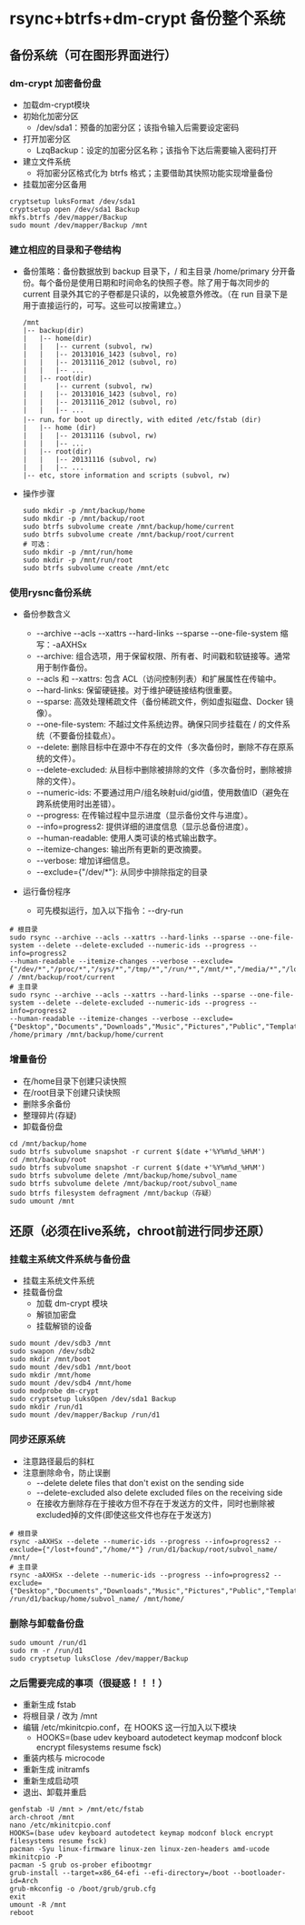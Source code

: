 # rsync+btrfs+dm-crypt 备份整个系统

## 备份系统（可在图形界面进行）

### dm-crypt 加密备份盘

* 加载dm-crypt模块
* 初始化加密分区
  * /dev/sda1：预备的加密分区；该指令输入后需要设定密码
* 打开加密分区
  * LzqBackup：设定的加密分区名称；该指令下达后需要输入密码打开
* 建立文件系统
  * 将加密分区格式化为 btrfs 格式；主要借助其快照功能实现增量备份
* 挂载加密分区备用

```sudo modprobe dm-crypt
cryptsetup luksFormat /dev/sda1
cryptsetup open /dev/sda1 Backup
mkfs.btrfs /dev/mapper/Backup
sudo mount /dev/mapper/Backup /mnt
```

### 建立相应的目录和子卷结构

* 备份策略：备份数据放到 backup 目录下，/ 和主目录 /home/primary 分开备份。每个备份是使用日期和时间命名的快照子卷。除了用于每次同步的 current 目录外其它的子卷都是只读的，以免被意外修改。（在 run 目录下是用于直接运行的，可写。这些可以按需建立。）

  ```
  /mnt
  |-- backup(dir)
  |   |-- home(dir)
  |   |   |-- current (subvol, rw)
  |   |   |-- 20131016_1423 (subvol, ro)
  |   |   |-- 20131116_2012 (subvol, ro)
  |   |   |-- ...
  |   |-- root(dir)
  |       |-- current (subvol, rw)
  |   |   |-- 20131016_1423 (subvol, ro)
  |   |   |-- 20131116_2012 (subvol, ro)
  |   |   |-- ...
  |-- run，for boot up directly, with edited /etc/fstab (dir)
  |   |-- home (dir)
  |   |   |-- 20131116 (subvol, rw)
  |   |   |-- ...
  |   |-- root(dir)
  |   |   |-- 20131116 (subvol, rw)
  |   |   |-- ...
  |-- etc, store information and scripts (subvol, rw)
  ```

* 操作步骤

  ```
  sudo mkdir -p /mnt/backup/home
  sudo mkdir -p /mnt/backup/root
  sudo btrfs subvolume create /mnt/backup/home/current
  sudo btrfs subvolume create /mnt/backup/root/current
  # 可选：
  sudo mkdir -p /mnt/run/home
  sudo mkdir -p /mnt/run/root
  sudo btrfs subvolume create /mnt/etc
  ```

 ### 使用rysnc备份系统

  * 备份参数含义
    * --archive --acls --xattrs --hard-links --sparse --one-file-system 缩写：-aAXHSx
    * --archive: 组合选项，用于保留权限、所有者、时间戳和软链接等。通常用于制作备份。
    * --acls 和 --xattrs: 包含 ACL（访问控制列表）和扩展属性在传输中。
    * --hard-links: 保留硬链接。对于维护硬链接结构很重要。
    * --sparse: 高效处理稀疏文件（备份稀疏文件，例如虚拟磁盘、Docker 镜像）。
    * --one-file-system: 不越过文件系统边界。确保只同步挂载在 / 的文件系统（不要备份挂载点）。
    * --delete: 删除目标中在源中不存在的文件（多次备份时，删除不存在原系统的文件）。
    * --delete-excluded: 从目标中删除被排除的文件（多次备份时，删除被排除的文件）。
    * --numeric-ids: 不要通过用户/组名映射uid/gid值，使用数值ID（避免在跨系统使用时出差错）。
    * --progress: 在传输过程中显示进度（显示备份文件与进度）。
    * --info=progress2: 提供详细的进度信息（显示总备份进度）。
    * --human-readable: 使用人类可读的格式输出数字。
    * --itemize-changes: 输出所有更新的更改摘要。
    * --verbose: 增加详细信息。
    * --exclude={"/dev/*"}: 从同步中排除指定的目录

  * 运行备份程序
    * 可先模拟运行，加入以下指令：--dry-run

  ```
  # 根目录
  sudo rsync --archive --acls --xattrs --hard-links --sparse --one-file-system --delete --delete-excluded --numeric-ids --progress --info=progress2
  --human-readable --itemize-changes --verbose --exclude={"/dev/*","/proc/*","/sys/*","/tmp/*","/run/*","/mnt/*","/media/*","/lost+found","/home/*"} / /mnt/backup/root/current
  # 主目录
  sudo rsync --archive --acls --xattrs --hard-links --sparse --one-file-system --delete --delete-excluded --numeric-ids --progress --info=progress2
  --human-readable --itemize-changes --verbose --exclude={"Desktop","Documents","Downloads","Music","Pictures","Public","Templates","Videos"} /home/primary /mnt/backup/home/current
  ```

  ### 增量备份

  * 在/home目录下创建只读快照
  * 在/root目录下创建只读快照
  * 删除多余备份
  * 整理碎片(存疑)
  * 卸载备份盘

  ```
  cd /mnt/backup/home
  sudo btrfs subvolume snapshot -r current $(date +'%Y%m%d_%H%M')
  cd /mnt/backup/root
  sudo btrfs subvolume snapshot -r current $(date +'%Y%m%d_%H%M')
  sudo btrfs subvolume delete /mnt/backup/home/subvol_name
  sudo btrfs subvolume delete /mnt/backup/root/subvol_name
  sudo btrfs filesystem defragment /mnt/backup（存疑）
  sudo umount /mnt
  ```

## 还原（必须在live系统，chroot前进行同步还原）

### 挂载主系统文件系统与备份盘

* 挂载主系统文件系统
* 挂载备份盘
  * 加载 dm-crypt 模块
  * 解锁加密盘
  * 挂载解锁的设备

```
sudo mount /dev/sdb3 /mnt
sudo swapon /dev/sdb2
sudo mkdir /mnt/boot
sudo mount /dev/sdb1 /mnt/boot
sudo mkdir /mnt/home
sudo mount /dev/sdb4 /mnt/home
sudo modprobe dm-crypt
sudo cryptsetup luksOpen /dev/sda1 Backup
sudo mkdir /run/d1
sudo mount /dev/mapper/Backup /run/d1
```

### 同步还原系统

* 注意路径最后的斜杠
* 注意删除命令，防止误删
  * --delete						delete files that don't exist on the sending side
  * --delete-excluded       also delete excluded files on the receiving side
  * 在接收方删除存在于接收方但不存在于发送方的文件，同时也删除被excluded掉的文件(即使这些文件也存在于发送方)

```
# 根目录
rsync -aAXHSx --delete --numeric-ids --progress --info=progress2 --exclude={"/lost+found","/home/*"} /run/d1/backup/root/subvol_name/ /mnt/
# 主目录
rsync -aAXHSx --delete --numeric-ids --progress --info=progress2 --exclude={"Desktop","Documents","Downloads","Music","Pictures","Public","Templates","Videos"} /run/d1/backup/home/subvol_name/ /mnt/home/
```

### 删除与卸载备份盘

```
sudo umount /run/d1
sudo rm -r /run/d1
sudo cryptsetup luksClose /dev/mapper/Backup
```

### 之后需要完成的事项（很疑惑！！！）

* 重新生成 fstab
* 将根目录 / 改为 /mnt
* 编辑 /etc/mkinitcpio.conf，在 HOOKS 这一行加入以下模块
  * HOOKS=(base udev keyboard autodetect keymap modconf block encrypt filesystems resume fsck)
* 重装内核与 microcode
* 重新生成 initramfs
* 重新生成启动项
* 退出、卸载并重启

```
genfstab -U /mnt > /mnt/etc/fstab
arch-chroot /mnt
nano /etc/mkinitcpio.conf
HOOKS=(base udev keyboard autodetect keymap modconf block encrypt filesystems resume fsck)
pacman -Syu linux-firmware linux-zen linux-zen-headers amd-ucode
mkinitcpio -P
pacman -S grub os-prober efibootmgr
grub-install --target=x86_64-efi --efi-directory=/boot --bootloader-id=Arch
grub-mkconfig -o /boot/grub/grub.cfg
exit
umount -R /mnt
reboot
```

